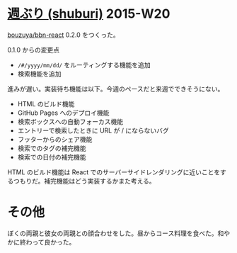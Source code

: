 # [週ぶり (shuburi)][shuburi] 2015-W20

[bouzuya/bbn-react][] 0.2.0 をつくった。

0.1.0 からの変更点

- `/#/yyyy/mm/dd/` をルーティングする機能を追加
- 検索機能を追加

進みが遅い。実装待ち機能は以下。今週のペースだと来週でできそうにない。

- HTML のビルド機能
- GitHub Pages へのデプロイ機能
- 検索ボックスへの自動フォーカス機能
- エントリーで検索したときに URL が / にならないバグ
- フッターからのシェア機能
- 検索でのタグの補完機能
- 検索での日付の補完機能

HTML のビルド機能は React でのサーバーサイドレンダリングに近いことをするつもりだ。補完機能はどう実装するかまた考える。

# その他

ぼくの両親と彼女の両親との顔合わせをした。昼からコース料理を食べた。和やかに終わって良かった。

[shuburi]: http://shuburi.org
[bouzuya/bbn-react]: https://github.com/bouzuya/bbn-react
